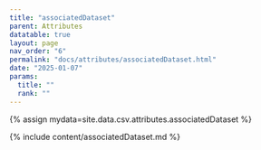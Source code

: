 ```yaml
---
title: "associatedDataset"
parent: Attributes
datatable: true
layout: page
nav_order: "6"
permalink: "docs/attributes/associatedDataset.html"
date: "2025-01-07"
params:
  title: ""
  rank: ""
---
```

{% assign mydata=site.data.csv.attributes.associatedDataset %} 

{% include content/associatedDataset.md %}
